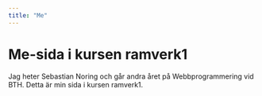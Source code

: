```yaml
---
title: "Me"
---
```

Me-sida i kursen ramverk1
=========================

Jag heter Sebastian Noring och går andra året på Webbprogrammering vid BTH.
Detta är min sida i kursen ramverk1.
